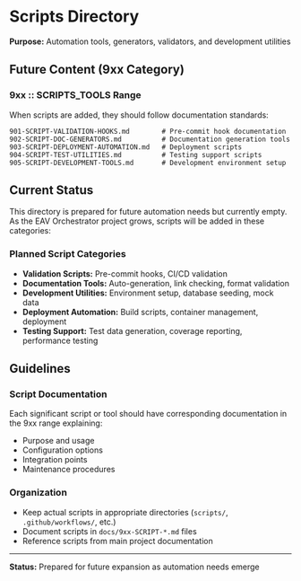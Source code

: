 # Scripts Directory

**Purpose:** Automation tools, generators, validators, and development utilities

## Future Content (9xx Category)

### 9xx :: SCRIPTS_TOOLS Range
When scripts are added, they should follow documentation standards:

```
901-SCRIPT-VALIDATION-HOOKS.md        # Pre-commit hook documentation
902-SCRIPT-DOC-GENERATORS.md          # Documentation generation tools
903-SCRIPT-DEPLOYMENT-AUTOMATION.md   # Deployment scripts
904-SCRIPT-TEST-UTILITIES.md          # Testing support scripts
905-SCRIPT-DEVELOPMENT-TOOLS.md       # Development environment setup
```

## Current Status

This directory is prepared for future automation needs but currently empty. As the EAV Orchestrator project grows, scripts will be added in these categories:

### Planned Script Categories
- **Validation Scripts:** Pre-commit hooks, CI/CD validation
- **Documentation Tools:** Auto-generation, link checking, format validation
- **Development Utilities:** Environment setup, database seeding, mock data
- **Deployment Automation:** Build scripts, container management, deployment
- **Testing Support:** Test data generation, coverage reporting, performance testing

## Guidelines

### Script Documentation
Each significant script or tool should have corresponding documentation in the 9xx range explaining:
- Purpose and usage
- Configuration options
- Integration points
- Maintenance procedures

### Organization
- Keep actual scripts in appropriate directories (`scripts/`, `.github/workflows/`, etc.)
- Document scripts in `docs/9xx-SCRIPT-*.md` files
- Reference scripts from main project documentation

---

**Status:** Prepared for future expansion as automation needs emerge